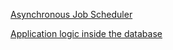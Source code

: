 [Asynchronous Job Scheduler](Asynchronous%20Job%20Scheduler.md)

[Application logic inside the database](Application%20logic%20inside%20the%20database.md)
